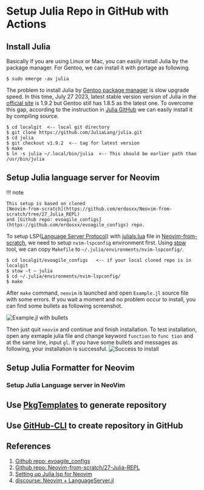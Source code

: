 # Setup Julia Repo in GitHub with Actions

## Install Julia

Basically if you are using Linux or Mac, you can easily install Julia by the package manager.
For Gentoo, we can install it with portage as following.

```shell
$ sudo emerge -av julia

```

The problem to install Julia by [Gentoo package manager](https://wiki.gentoo.org/wiki/Portage)
is slow upgrade speed.
In this time, July 27 2023, latest stable version version of Julia in the
[official site](https://julialang.org/downloads/) is 1.9.2 but Gentoo still has
1.8.5 as the latest one.
To overcome this gap, according to the instruction in [Julia GitHub](https://github.com/JuliaLang/julia)
we can easily install it by compiling source.

```shell
$ cd localgit  <-- local git directory
$ git clone https://github.com/JuliaLang/julia.git
$ cd julia
$ git checkout v1.9.2  <-- tag for latest version
$ make
$ ln -s julia ~/.local/bin/julia  <-- This should be earlier path than /usr/bin/julia
```

## Setup Julia language server for Neovim

!!! note

    This setup is based on cloned
    [Neovim-from-scratch](https://github.com/erdosxx/Neovim-from-scratch/tree/27_Julia_REPL)
    and [Github repo: evoagile_configs](https://github.com/erdosxx/evoagile_configs) repo.

To setup LSP([Language Server Protocol](https://microsoft.github.io/language-server-protocol/)) with
[julials.lua](https://github.com/erdosxx/Neovim-from-scratch/blob/27_Julia_REPL/lua/user/lsp/settings/julials.lua)
file in [Neovim-from-scratch](https://github.com/erdosxx/Neovim-from-scratch/tree/27_Julia_REPL),
we need to setup `nvim-lspconfig` environment first.
Using [stow](https://packages.gentoo.org/packages/app-admin/stow) tool,
we can copy `Makefile` to `~/.julia/environments/nvim-lspconfig/`.

```shell
$ cd localgit/evoagile_configs   <-- if your local cloned repo is in localgit
$ stow -t ~ julia
$ cd ~/.julia/environments/nvim-lspconfig/
$ make
```

After `make` command, `neovim` is launched and open `Example.jl` source file with
some errors. If you wait a moment and no problem occur to install, you can find
some bullets as following screenshot.

![Example.jl with bullets](assets/julia_lsp_results.png)

Then just quit `neovim` and continue and finish installation.
To test installation, open any exmaple julia file and change keyword `function` to
`func tion` and at the same line, input `gl`. If you have some bullets and
messages as following, your installation is successful.
![Success to install](assets/julia_lsp_install_success.png)

## Setup Julia Formatter for Neovim

### Setup Julia Language server in NeoVim

## Use [PkgTemplates](https://github.com/JuliaCI/PkgTemplates.jl) to generate repository

## Use [GitHub-CLI](https://cli.github.com/) to create repository in GitHub

## References

1. [Github repo: evoagile_configs](https://github.com/erdosxx/evoagile_configs)
2. [Github repo: Neovim-from-scratch/27-Julia-REPL](https://github.com/erdosxx/Neovim-from-scratch/tree/27_Julia_REPL)
3. [Setting up Julia lsp for Neovim](https://www.juliabloggers.com/setting-up-julia-lsp-for-neovim/)
4. [discourse: Neovim + LanguageServer.jl](https://discourse.julialang.org/t/neovim-languageserver-jl/37286/63?page=5)
